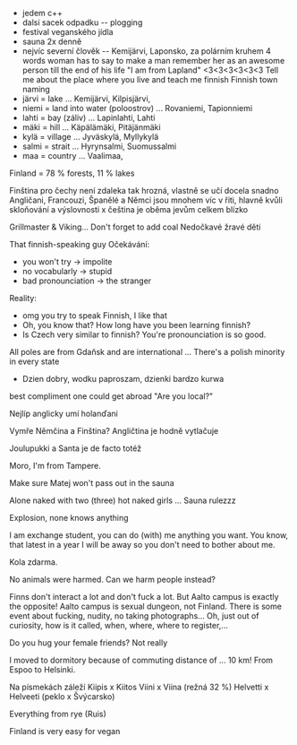 - jedem c++
- dalsi sacek odpadku -- plogging
- festival veganského jídla
- sauna 2x denně
- nejvíc severní člověk -- Kemijärvi, Laponsko, za polárním kruhem
4 words woman has to say to make a man remember her as an awesome person till the end of his life
"I am from Lapland"
<3<3<3<3<3<3
Tell me about the place where you live and teach me finnish
Finnish town naming
- järvi = lake ... Kemijärvi, Kilpisjärvi, 
- niemi = land into water (poloostrov) ... Rovaniemi, Tapionniemi
- lahti = bay (záliv) ... Lapinlahti, Lahti
- mäki = hill ... Käpälämäki, Pitäjänmäki
- kylä = village ... Jyväskylä, Myllykylä
- salmi = strait ... Hyrynsalmi, Suomussalmi
- maa = country ... Vaalimaa,

Finland = 78 % forests, 11 % lakes

Finština pro čechy není zdaleka tak hrozná, vlastně se učí docela snadno
Angličani, Francouzi, Španělé a Němci jsou mnohem víc v řiti, hlavně kvůli 
skloňování a výslovnosti x čeština je oběma jevům celkem blízko

Grillmaster & Viking... 
Don't forget to add coal
Nedočkavé žravé děti

That finnish-speaking guy
Očekávání: 
- you won't try -> impolite
- no vocabularly -> stupid
- bad pronounciation -> the stranger

Reality:
- omg you try to speak Finnish, I like that
- Oh, you know that? How long have you been learning finnish?
- Is Czech very similar to finnish? You're pronounciation is so good.

All poles are from Gdaňsk and are international ... There's a polish minority in every state
- Dzien dobry, wodku paproszam, dzienki bardzo kurwa

best compliment one could get abroad
"Are you local?" 

Nejlíp anglicky umí holanďani

Vymře Němčina a Finština? Angličtina je hodně vytlačuje

Joulupukki a Santa je de facto totéž

Moro, I'm from Tampere.

Make sure Matej won't pass out in the sauna

Alone naked with two (three) hot naked girls ... Sauna rulezzz

Explosion, none knows anything

I am exchange student, you can do (with) me anything you want. You know, that latest in a year I will be away so you don't need to bother about me.

Kola zdarma.

No animals were harmed. 
Can we harm people instead?

Finns don't interact a lot and don't fuck a lot.
But Aalto campus is exactly the opposite!
Aalto campus is sexual dungeon, not Finland. There is some event about fucking, nudity, no taking photographs... 
Oh, just out of curiosity, how is it called, when, where, where to register,...

Do you hug your female friends? 
Not really

I moved to dormitory because of commuting distance of ... 10 km! From Espoo to Helsinki.

Na písmekách záleží
Kiipis x Kiitos
Viini x Viina (režná 32 %)
Helvetti x Helveeti (peklo x Švýcarsko)



Everything from rye (Ruis)

Finland is very easy for vegan

